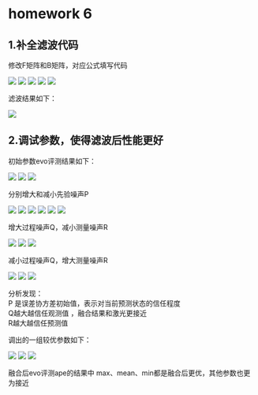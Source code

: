 # homework 6

## 1.补全滤波代码

修改F矩阵和B矩阵，对应公式填写代码

<img src="images/1.1.png"> 
<img src="images/1.3.png"> 
<img src="images/1.4.png"> 
<img src="images/1.5.png"> 
<img src="images/1.6.png"> 

滤波结果如下：

<img src="images/1.7.png"> 

## 2.调试参数，使得滤波后性能更好

初始参数evo评测结果如下：

<img src="images/2.11.png"> 
<img src="images/2.12.png"> 
<img src="images/2.13.png">

分别增大和减小先验噪声P

<img src="images/2.21.png"> 
<img src="images/2.22.png"> 
<img src="images/2.23.png">

<img src="images/2.31.png"> 
<img src="images/2.32.png"> 
<img src="images/2.33.png">

增大过程噪声Q，减小测量噪声R

<img src="images/2.41.png"> 
<img src="images/2.42.png"> 
<img src="images/2.43.png">

减小过程噪声Q，增大测量噪声R

<img src="images/2.51.png"> 
<img src="images/2.52.png"> 
<img src="images/2.53.png">

分析发现：  
P 是误差协方差初始值，表示对当前预测状态的信任程度    
Q越大越信任观测值  ，融合结果和激光更接近  
R越大越信任预测值

调出的一组较优参数如下：

<img src="images/2.61.png"> 
<img src="images/2.63.png"> 
<img src="images/2.62.png">

融合后evo评测ape的结果中 max、mean、min都是融合后更优，其他参数也更为接近


